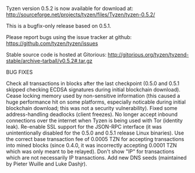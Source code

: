 Tyzen version 0.5.2 is now available for download at:
http://sourceforge.net/projects/tyzen/files/Tyzen/tyzen-0.5.2/

This is a bugfix-only release based on 0.5.1.

Please report bugs using the issue tracker at github:
https://github.com/tyzen/tyzen/issues

Stable source code is hosted at Gitorious:
http://gitorious.org/tyzen/tyzend-stable/archive-tarball/v0.5.2#.tar.gz

BUG FIXES

Check all transactions in blocks after the last checkpoint (0.5.0 and 0.5.1 skipped checking ECDSA signatures during initial blockchain download).
Cease locking memory used by non-sensitive information (this caused a huge performance hit on some platforms, especially noticable during initial blockchain download; this was
not a security vulnerability).
Fixed some address-handling deadlocks (client freezes).
No longer accept inbound connections over the internet when Tyzen is being used with Tor (identity leak).
Re-enable SSL support for the JSON-RPC interface (it was unintentionally disabled for the 0.5.0 and 0.5.1 release Linux binaries).
Use the correct base transaction fee of 0.0005 TZN for accepting transactions into mined blocks (since 0.4.0, it was incorrectly accepting 0.0001 TZN which was only meant to be relayed).
Don't show "IP" for transactions which are not necessarily IP transactions.
Add new DNS seeds (maintained by Pieter Wuille and Luke Dashjr).
